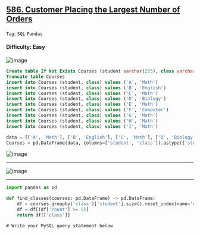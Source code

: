 ## [586. Customer Placing the Largest Number of Orders](https://leetcode.com/problems/customer-placing-the-largest-number-of-orders)

```Tag```: ```SQL``` ```Pandas```

#### Difficulty: Easy

![image](https://github.com/quananhle/Python/assets/35042430/b3b92337-3ba9-4f53-a60b-9022dd7709f3)

```SQL
Create table If Not Exists Courses (student varchar(255), class varchar(255))
Truncate table Courses
insert into Courses (student, class) values ('A', 'Math')
insert into Courses (student, class) values ('B', 'English')
insert into Courses (student, class) values ('C', 'Math')
insert into Courses (student, class) values ('D', 'Biology')
insert into Courses (student, class) values ('E', 'Math')
insert into Courses (student, class) values ('F', 'Computer')
insert into Courses (student, class) values ('G', 'Math')
insert into Courses (student, class) values ('H', 'Math')
insert into Courses (student, class) values ('I', 'Math')
```

```Python
data = [['A', 'Math'], ['B', 'English'], ['C', 'Math'], ['D', 'Biology'], ['E', 'Math'], ['F', 'Computer'], ['G', 'Math'], ['H', 'Math'], ['I', 'Math']]
Courses = pd.DataFrame(data, columns=['student', 'class']).astype({'student':'object', 'class':'object'})
```

![image](https://github.com/quananhle/Python/assets/35042430/827dcdb1-5e2e-4e48-a236-b33230f6f4cd)

---

![image](https://github.com/quananhle/Python/assets/35042430/a050c9fa-4258-404e-9325-34d5bff577f8)

---

```Python
import pandas as pd

def find_classes(courses: pd.DataFrame) -> pd.DataFrame:
    df = courses.groupby('class')['student'].size().reset_index(name='count')
    df = df[(df['count'] >= 5)]
    return df[['class']]
```

```MySQL
# Write your MySQL query statement below

```

